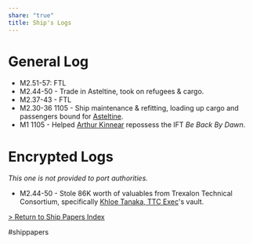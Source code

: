 ```yaml
---
share: "true"
title: Ship's Logs
---
```

  
# General Log  
  
* M2.51-57: FTL  
* M2.44-50 - Trade in Asteltine, took on refugees & cargo.  
* M2.37-43 - FTL   
* M2.30-36 1105 - Ship maintenance & refitting, loading up cargo and passengers bound for [Asteltine](../Location/Asteltine.md).  
* M1 1105 - Helped [Arthur Kinnear](../Contacts/ArthurKinnear.md) repossess the IFT *Be Back By Dawn*.  
  
# Encrypted Logs  
*This one is not provided to port authorities.*  
  
* M2.44-50 - Stole 86K worth of valuables from Trexalon Technical Consortium, specifically [Khloe Tanaka, TTC Exec](../Contacts/KhloeTanaka.md)'s vault.  
  
[> Return to Ship Papers Index](./index.md)  
  
#shippapers